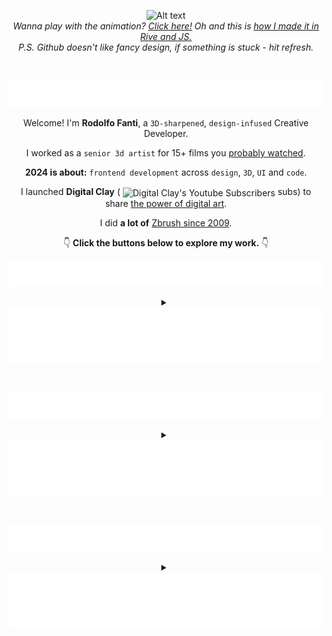 <!---------- RESOURCES USED FOR THIS README.MD ---------->
<!-- Awesome Profiles: https://github.com/abhisheknaiidu/awesome-github-profile-readme
Social Badges: https://home.aveek.io/GitHub-Profile-Badges/
Skill Table Idea: https://github.com/rzashakeri/rzashakeri/blob/main/README.md
Skill Badges: https://github.com/tandpfun/skill-icons#readme
Animated Skill Badges: https://techstack-generator.vercel.app/
Youtube Stats Card: https://github.com/dhyeythumar/youtube-stats-card/tree/main
Youtube Video Cards: https://github.com/DenverCoder1/github-readme-youtube-cards
Online SVG editor: https://editsvgcode.com/
Gitprofile Summary Cards: https://github-profile-summary-cards.vercel.app/demo.html
Github Activity: https://github.com/jamesgeorge007/github-activity-readme
CSS in SVGs for Markdown trick: https://github.com/sindresorhus/css-in-readme-like-wat/blob/main/header.svg -->

<p align="center">
    <img src="media/loopingGittyMenu_RodolfoFanti.gif" alt="Alt text"><br/>
    <i>Wanna play with the animation? <a href="https://9rq8hp.csb.app/">Click here!</a> Oh and this is <a href="https://github.com/RuDeeVelops/Gitty---JS-Rive-character-menu">how I made it in Rive and JS.</a></i><br/>
      <i>P.S. Github doesn't like fancy design, if something is stuck - hit refresh.</i>
</p>
<br/>
<div align="center">

<!---------- SECTION: WHO AM I ---------->

<picture><img src="media/bio.svg" alt="Bio - Rodolfo Fanti" /></picture>

Welcome! I'm **Rodolfo Fanti**, a `3D-sharpened`, `design-infused` Creative Developer.

I worked as a `senior 3d artist` for 15+ films you [probably watched](https://www.imdb.com/name/nm10480418/).

**2024 is about:** `frontend development` across `design`, `3D`, `UI` and `code`.

I launched **Digital Clay** ( <img valign="middle" src="https://img.shields.io/youtube/channel/subscribers/UC_JzGeCHnGFHLFWynzX4zhA?label=%20&style" alt="Digital Clay's Youtube Subscribers"> subs) to share [the power of digital art](https://youtube.com/digitalclay/).

I did **a lot of** [Zbrush since 2009](https://rodolfofanti.com/).

👇 **Click the buttons below to explore my work.** 👇

<!---------- SECTION: WHO AM I ENDS---------->

<!---------- SECTION: DIARY ---------->

<picture><img src="media/diary.svg" alt="Diary - Rodolfo Fanti" /></picture>

<details>
<summary>
    <picture>
        <img valign="middle" src="media/button.svg" alt="Button - Rodolfo Fanti" />
    </picture>
</summary>
</br>
<!--- GENERATED VIA ACTIONS DON'T EDIT --->
<!-- START LOG -->
<table><tr><td align="center" valign="middle" colspan="2"><p><strong>17-Mar 2024</strong></p><code>updates automagically from <a href="https://github.com/rudeevelops/creativedev-log">creativedev-log</a></code><br/><br/></td></tr><tr><td>🎓 <strong>Learning</strong></td><td>Scrimba Frontend Path, Javascript and Figma!</td></tr><tr><td>🛠️ <strong>Building</strong></td><td>n/a</td></tr><tr><td>🎨 <strong>Daily Design</strong></td><td><a href="https://dribbble.com/shots/23843924-DailyUI-010-Share-Animation">Daily UI 010</a></td></tr><tr><td>💡 <strong>Big Challenge</strong></td><td>Figma cannot smart animate strokes</td></tr><tr><td>🏆 <strong>Big Solution</strong></td><td>Use shape transformations</td></tr><tr><td>🌟 <strong>One Cool Find</strong></td><td><a href="https://www.downdogapp.com/">Downdog App for Yoga!</a></td></tr><tr><td>💭 <strong>Idea Cloud</strong></td><td><code>The mind works peacefully in a peaceful body</code></td></tr><tr><td>📝 <strong>Blog Entry</strong></td><td>n/a</td></tr><tr><td>🎥 <strong>YouTube Entry</strong></td><td>n/a</td></tr></table>
<!-- END LOG -->

</details>
<br/>
<br/>
<!---------- SECTION: DIARY ENDS ---------->

<!---------- SECTION: YOUTUBE ---------->

<picture><img src="media/youtube.svg" alt="Youtube - Rodolfo Fanti" /></picture>

<details>
<summary>
    <picture>
        <img valign="middle" src="media/button.svg" alt="button - Rodolfo Fanti" />
    </picture>
</summary>
</br>
<!--- GENERATED VIA ACTIONS DON'T EDIT --->

[![Digital Clay's youtube stats](https://youtube-stats-card.vercel.app/api?channelid=UC_JzGeCHnGFHLFWynzX4zhA&title_color=ffffff&icon_color=ffzfff&text_color=ffffff&bg_color=000000&custom_title=Digital%20Clay's%20Youtube)](https://www.youtube.com/channel/UC_JzGeCHnGFHLFWynzX4zhA)

<!-- BEGIN YOUTUBE-CARDS -->
[![Create a 2D game CHARACTER animation in RIVE / Midjourney - FULL TUTORIAL mesh, rig, nested artboard](https://ytcards.demolab.com/?id=WSw02QGOOdI&title=Create+a+2D+game+CHARACTER+animation+in+RIVE+%2F+Midjourney+-+FULL+TUTORIAL+mesh%2C+rig%2C+nested+artboard&lang=en&timestamp=1709569303&background_color=%230d1117&title_color=%23ffffff&stats_color=%23dedede&max_title_lines=1&width=250&border_radius=5 "Create a 2D game CHARACTER animation in RIVE / Midjourney - FULL TUTORIAL mesh, rig, nested artboard")](https://www.youtube.com/watch?v=WSw02QGOOdI)
[![3d Printing an ancient Digital Sculpture in Zbrush #3dprint #zbrush #digitalsculpture](https://ytcards.demolab.com/?id=bJOrFUjrOt4&title=3d+Printing+an+ancient+Digital+Sculpture+in+Zbrush+%233dprint+%23zbrush+%23digitalsculpture&lang=en&timestamp=1704566238&background_color=%230d1117&title_color=%23ffffff&stats_color=%23dedede&max_title_lines=1&width=250&border_radius=5 "3d Printing an ancient Digital Sculpture in Zbrush #3dprint #zbrush #digitalsculpture")](https://www.youtube.com/watch?v=bJOrFUjrOt4)
[![How to 3D print like a PRO with the CR-10 SE, Zbrush and CopperFill filament! CRAZY PATINA EFFECTS!](https://ytcards.demolab.com/?id=N84DfY6YoRQ&title=How+to+3D+print+like+a+PRO+with+the+CR-10+SE%2C+Zbrush+and+CopperFill+filament%21+CRAZY+PATINA+EFFECTS%21&lang=en&timestamp=1701517071&background_color=%230d1117&title_color=%23ffffff&stats_color=%23dedede&max_title_lines=1&width=250&border_radius=5 "How to 3D print like a PRO with the CR-10 SE, Zbrush and CopperFill filament! CRAZY PATINA EFFECTS!")](https://www.youtube.com/watch?v=N84DfY6YoRQ)
<!-- END YOUTUBE-CARDS -->

</details>
<br/>
<br/>
<!---------- SECTION: YOUTUBE ENDS ---------->

<!---------- SECTION: STATS ---------->

<picture><img src="media/stats.svg" alt="Stats - Rodolfo Fanti" /></picture>

<details>
<summary>
    <picture>
        <img valign="middle" src="media/button.svg" alt="button - Rodolfo Fanti" />
    </picture>
</summary>
</br>
<div id="tech">
<table width="500px">
<tr>
        <td align="left" valign="middle"><h3>Frontend&nbsp;&nbsp;&nbsp;&nbsp;</h3><br></td>
        <td align="center" width="50">
            <img src="https://skillicons.dev/icons?i=html" width="25" height="25" alt="HTML" /><br>HTML
        </td>
        <td align="center" width="50">
            <img src="https://skillicons.dev/icons?i=css" width="25" height="25" alt="css" /><br>CSS
        </td>
        <td align="center" width="50">
            <img src="https://skillicons.dev/icons?i=tailwind" width="25" height="25"/><br>Tailwind
        </td>
        <td align="center" width="50">
            <img src="https://techstack-generator.vercel.app/js-icon.svg" alt="javascript" width="25" height="25" /><br>Javascript
        </td>
        <td align="center" width="50">
            <img src="https://techstack-generator.vercel.app/react-icon.svg" alt="react" width="25" height="25" /><br>ReactJS
        </td>
        <td align="center" width="50">
            <img src="https://skillicons.dev/icons?i=nextjs" width="25" height="25"/><br>NextJS
        </td>
        <td align="center" width="50">
            <img src="https://avatars.githubusercontent.com/u/2386673?v=4" width="25" height="25"/><br>GSAP
        </td>
        <td align="center" width="50">
            <img src="https://skillicons.dev/icons?i=threejs" width="25" height="25"/><br>ThreeJS
        </td>
</tr>
<tr>
        <td align="left" valign="middle"><h3>Design&nbsp;&nbsp;&nbsp;&nbsp;</h3><br></td>
        <td></td>
        <td align="center" width="50">
            <img src="https://skillicons.dev/icons?i=figma" width="25" height="25" alt="Figma" /><br>Figma
        </td>
        <td align="center" width="50">
            <img src="https://skillicons.dev/icons?i=webflow" width="25" height="25" alt="Webflow" /><br>Webflow
        </td>
        <td align="center" width="50">
            <img src="https://avatars.githubusercontent.com/u/58453772?s=200&v=4" width="25" height="25"/><br>Rive
        </td>
        <td align="center" width="50">
            <img src="https://avatars.githubusercontent.com/u/4542585?s=280&v=4" alt="Photoshop" width="25" height="25" /><br>Photoshop
        </td>
        <td align="center" width="50">
            <img src="https://avatars.githubusercontent.com/u/52924476?s=280&v=4" alt="Blender" width="25" height="25" /><br>Blender
        </td>
        <td align="center" width="50">
            <img src="https://www.svgrepo.com/show/508998/zbrush.svg" alt="ZBrush" width="25" height="25" /><br>ZBrush
        </td>
        <td></td>
</tr>
</table>
</div>
<br/>

<table width="700px">
    <tr>
        <td colspan="2" align="center">
            <img src="http://github-profile-summary-cards.vercel.app/api/cards/profile-details?username=rudeevelops&theme=apprentice"/>
        </td>
    </tr>
    <tr>
        <td>
            <img src="http://github-profile-summary-cards.vercel.app/api/cards/most-commit-language?username=rudeevelops&theme=apprentice" alt="Most Commit Language"/>
        </td>
        <td>
            <img src="http://github-profile-summary-cards.vercel.app/api/cards/stats?username=rudeevelops&theme=apprentice" alt="Stats"/>
        </td>
    </tr>
</table>

</details>
<br/>
<br/>
<!---------- SECTION: STATS ENDS---------->

</div>
